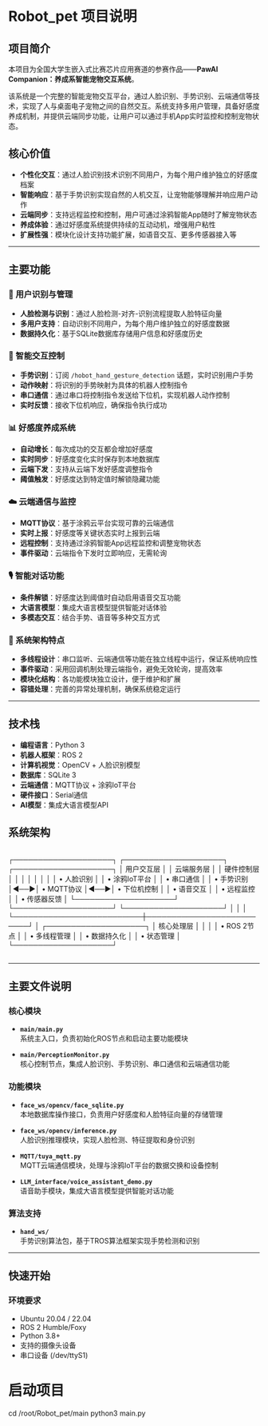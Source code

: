 # Robot_pet 项目说明

## 项目简介

本项目为全国大学生嵌入式比赛芯片应用赛道的参赛作品——**PawAI Companion：养成系智能宠物交互系统**。

该系统是一个完整的智能宠物交互平台，通过人脸识别、手势识别、云端通信等技术，实现了人与桌面电子宠物之间的自然交互。系统支持多用户管理，具备好感度养成机制，并提供云端同步功能，让用户可以通过手机App实时监控和控制宠物状态。

## 核心价值

- **个性化交互**：通过人脸识别技术识别不同用户，为每个用户维护独立的好感度档案
- **智能响应**：基于手势识别实现自然的人机交互，让宠物能够理解并响应用户动作
- **云端同步**：支持远程监控和控制，用户可通过涂鸦智能App随时了解宠物状态
- **养成体验**：通过好感度系统提供持续的互动动机，增强用户粘性
- **扩展性强**：模块化设计支持功能扩展，如语音交互、更多传感器接入等

---

## 主要功能

### 🎯 用户识别与管理
- **人脸检测与识别**：通过人脸检测-对齐-识别流程提取人脸特征向量
- **多用户支持**：自动识别不同用户，为每个用户维护独立的好感度数据
- **数据持久化**：基于SQLite数据库存储用户信息和好感度历史

### 🤖 智能交互控制
- **手势识别**：订阅 `/hobot_hand_gesture_detection` 话题，实时识别用户手势
- **动作映射**：将识别的手势映射为具体的机器人控制指令
- **串口通信**：通过串口将控制指令发送给下位机，实现机器人动作控制
- **实时反馈**：接收下位机响应，确保指令执行成功

### 📊 好感度养成系统
- **自动增长**：每次成功的交互都会增加好感度
- **实时同步**：好感度变化实时保存到本地数据库
- **云端下发**：支持从云端下发好感度调整指令
- **阈值触发**：好感度达到特定值时解锁隐藏功能

### ☁️ 云端通信与监控
- **MQTT协议**：基于涂鸦云平台实现可靠的云端通信
- **实时上报**：好感度等关键状态实时上报到云端
- **远程控制**：支持通过涂鸦智能App远程监控和调整宠物状态
- **事件驱动**：云端指令下发时立即响应，无需轮询

### 🎙️ 智能对话功能
- **条件解锁**：好感度达到阈值时自动启用语音交互功能
- **大语言模型**：集成大语言模型提供智能对话体验
- **多模态交互**：结合手势、语音等多种交互方式

### 🔧 系统架构特点
- **多线程设计**：串口监听、云端通信等功能在独立线程中运行，保证系统响应性
- **事件驱动**：采用回调机制处理云端指令，避免无效轮询，提高效率
- **模块化结构**：各功能模块独立设计，便于维护和扩展
- **容错处理**：完善的异常处理机制，确保系统稳定运行

---

## 技术栈

- **编程语言**：Python 3
- **机器人框架**：ROS 2 
- **计算机视觉**：OpenCV + 人脸识别模型
- **数据库**：SQLite 3
- **云端通信**：MQTT协议 + 涂鸦IoT平台
- **硬件接口**：Serial通信
- **AI模型**：集成大语言模型API

## 系统架构

```
```
┌────────────────────┐    ┌────────────────────┐    ┌────────────────────┐
│    用户交互层       │    │    云端服务层       │    │    硬件控制层       │
│                    │    │                    │    │                    │
│ • 人脸识别          │    │ • 涂鸦IoT平台       │    │ • 串口通信          │
│ • 手势识别          │◄──►│ • MQTT协议          │◄──►│ • 下位机控制        │
│ • 语音交互          │    │ • 远程监控          │    │ • 传感器反馈        │
└────────────────────┘    └────────────────────┘    └────────────────────┘
     │                          │                          │
     └──────────────────────────┼──────────────────────────┘
                  │
            ┌────────────────────┐
            │    核心处理层       │
            │                    │
            │ • ROS 2节点        │
            │ • 多线程管理        │
            │ • 数据持久化        │
            │ • 状态管理          │
            └────────────────────┘
```
```

---

## 主要文件说明

### 核心模块
- **`main/main.py`**  
  系统主入口，负责初始化ROS节点和启动主要功能模块

- **`main/PerceptionMonitor.py`**  
  核心控制节点，集成人脸识别、手势识别、串口通信和云端通信功能

### 功能模块
- **`face_ws/opencv/face_sqlite.py`**  
  本地数据库操作接口，负责用户好感度和人脸特征向量的存储管理

- **`face_ws/opencv/inference.py`**  
  人脸识别推理模块，实现人脸检测、特征提取和身份识别

- **`MQTT/tuya_mqtt.py`**  
  MQTT云端通信模块，处理与涂鸦IoT平台的数据交换和设备控制

- **`LLM_interface/voice_assistant_demo.py`**  
  语音助手模块，集成大语言模型提供智能对话功能

### 算法支持
- **`hand_ws/`**  
  手势识别算法包，基于TROS算法框架实现手势检测和识别

---

## 快速开始

### 环境要求
- Ubuntu 20.04 / 22.04
- ROS 2 Humble/Foxy
- Python 3.8+
- 支持的摄像头设备
- 串口设备 (/dev/ttyS1)

# 启动项目
cd /root/Robot_pet/main
python3 main.py
```
